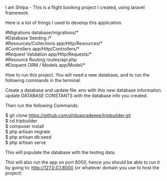 I am Shilpa - This is a flight booking project I created, using laravel framework. 


Here is a list of things I used to develop this application:


#Migrations database/migrations/*  
#Database Seeding /*  
#Resources/Collections app/Http/Resources/*  
#Controllers app/Http/Controllers/*  
#Request Validation app/Http/Requests/*  
#Resource Routing routes/api.php  
#Eloquent ORM / Models app/Model/*

How to run this project.
You will need a new database, and to run the following commands in the terminal.

Create a database and update file .env with this new database informaiton.
update DATABASE CONSTANTS with the database info you created.

Then run the following Commands:

$ git clone https://github.com/shilpapradeeep/tripbuilder.git    
$ cd tripbuilder    
$ composer install    
$ php artisan migrate    
$ php artisan db:seed    
$ php artisan serve

This will populate the database with the testing data. 

This will also run the app on port 8000, hence you should be able to run it by going to: http://127.0.0.1:8000 (or whatever domain you use to host the project)

